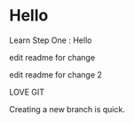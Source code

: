 # Hello
Learn Step One : Hello

edit readme for change

edit readme for change 2

LOVE GIT

Creating a new branch is quick.
